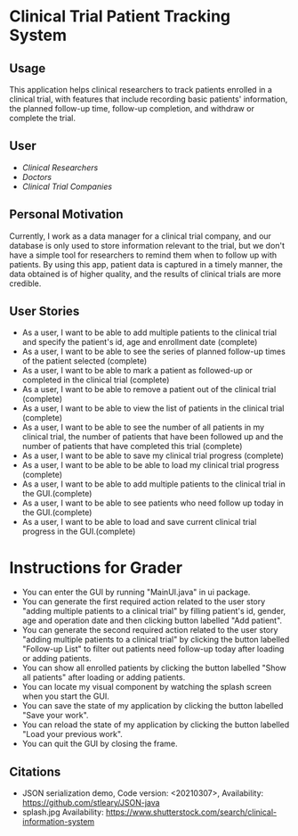 # Clinical Trial Patient Tracking System

## Usage
This application helps clinical researchers to track patients enrolled in a clinical trial, with features that include 
recording basic patients' information, the planned follow-up time, follow-up completion, 
and withdraw or complete the trial.
## User

- *Clinical Researchers*
- *Doctors*
- *Clinical Trial Companies*

## Personal Motivation
Currently, I work as a data manager for a clinical trial company, and our database is only used to store 
information relevant to the trial, but we don't have a simple tool for researchers to remind them when to 
follow up with patients. 
By using this app, patient data is captured in a timely manner, 
the data obtained is of higher quality, and the results of clinical trials are more credible.

## User Stories

- As a user, I want to be able to add multiple patients to the clinical trial and specify the patient's id, age and enrollment date (complete)
- As a user, I want to be able to see the series of planned follow-up times of the patient selected (complete)
- As a user, I want to be able to mark a patient as followed-up or completed in the clinical trial (complete)
- As a user, I want to be able to remove a patient out of the clinical trial (complete)
- As a user, I want to be able to view the list of patients in the clinical trial (complete)
- As a user, I want to be able to see the number of all patients in my clinical trial, the number of patients that have been followed up and the number of patients that have completed this trial (complete)
- As a user, I want to be able to save my clinical trial progress  (complete)
- As a user, I want to be able to be able to load my clinical trial progress (complete)
- As a user, I want to be able to add multiple patients to the clinical trial in the GUI.(complete) 
- As a user, I want to be able to see patients who need follow up today in the GUI.(complete)
- As a user, I want to be able to load and save current clinical trial progress in the GUI.(complete)

# Instructions for Grader
- You can enter the GUI by running "MainUI.java" in ui package.
- You can generate the first required action related to the user story "adding multiple patients to a clinical trial" by filling patient's id, gender, age and operation date and then clicking button labelled "Add patient".
- You can generate the second required action related to the user story "adding multiple patients to a clinical trial" by clicking the button labelled "Follow-up List" to filter out patients need follow-up today after loading or adding patients.
- You can show all enrolled patients by clicking the button labelled "Show all patients" after loading or adding patients.
- You can locate my visual component by watching the splash screen when you start the GUI.
- You can save the state of my application by clicking the button labelled "Save your work".
- You can reload the state of my application by clicking the button labelled "Load your previous work".
- You can quit the GUI by closing the frame.

## Citations
- JSON serialization demo, Code version: <20210307>, Availability: <https://github.com/stleary/JSON-java>
- splash.jpg Availability: <https://www.shutterstock.com/search/clinical-information-system>